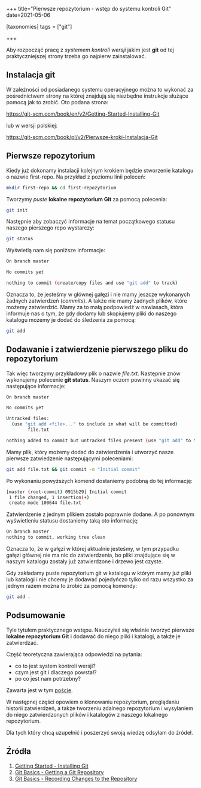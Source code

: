 +++
title="Pierwsze repozytorium  - wstęp do systemu kontroli Git"
date=2021-05-06

[taxonomies]
tags = ["git"]

+++

Aby rozpocząć pracę z *systemem kontroli wersji* jakim jest **git** od tej praktyczniejszej strony trzeba go najpierw zainstalować. 

## Instalacja git

W zależności od posiadanego systemu operacyjnego można to wykonać za pośrednictwem strony na której znajdują się niezbędne instrukcje służące pomocą jak to zrobić. Oto podana strona:

https://git-scm.com/book/en/v2/Getting-Started-Installing-Git

lub w wersji polskiej:

https://git-scm.com/book/pl/v2/Pierwsze-kroki-Instalacja-Git

## Pierwsze repozytorium

Kiedy już dokonamy instalacji kolejnym krokiem będzie stworzenie katalogu o nazwie first-repo. Na przykład z poziomu linii poleceń:
```bash
mkdir first-repo && cd first-repozytorium
```

Tworzymy *puste* **lokalne repozytorium Git** za pomocą polecenia:
```bash
git init
```

Następnie aby zobaczyć informacje na temat początkowego statusu naszego pierszego repo wystarczy:
```bash
git status
```

Wyświetlą nam się poniższe informacje:
```bash
On branch master

No commits yet

nothing to commit (create/copy files and use "git add" to track)
```

Oznacza to, że jesteśmy w głównej gałęzi i nie mamy jeszcze wykonanych żadnych zatwierdzeń (*commits*). A także nie mamy żadnych plików, które możemy zatwierdzić. Mamy za to małą podpowiedź w nawiasach, która informuje nas o tym, że gdy dodamy lub skopiujemy pliki do naszego katalogu możemy je dodać do śledzenia za pomocą:
```bash
git add 
```

## Dodawanie i zatwierdzenie pierwszego pliku do repozytorium

Tak więc tworzymy przykładowy plik o nazwie *file.txt*. Następnie znów wykonujemy polecenie **git status**. Naszym oczom powinny ukazać się następujące informacje:
```bash
On branch master

No commits yet

Untracked files:
  (use "git add <file>..." to include in what will be committed)
        file.txt

nothing added to commit but untracked files present (use "git add" to track)
```

Mamy plik, który możemy dodać do zatwierdzenia i utworzyć nasze pierwsze zatwiedzenie następującymi poleceniami:
```bash
git add file.txt && git commit -m "Initial commit"
```

Po wykonaniu powyższych komend dostaniemy podobną do tej informację:
```bash
[master (root-commit) 0915b29] Initial commit
 1 file changed, 1 insertion(+)
 create mode 100644 file.txt
```

Zatwierdzenie z jednym plikiem zostało poprawnie dodane. A po ponownym wyświetleniu statusu dostaniemy taką oto informację:
```bash
On branch master
nothing to commit, working tree clean
```

Oznacza to, że w gałęzi w której aktualnie jesteśmy, w tym przypadku gałęzi głównej nie ma nic do zatwierdzenia, bo pliki znajdujące się w naszym katalogu zostały już zatwierdzone i drzewo jest czyste.

Gdy zakładamy puste repozytorium git w katalogu w którym mamy już pliki lub katalogi i nie chcemy je dodawać pojedyńczo tylko od razu wszystko za jednym razem można to zrobić za pomocą komendy:
```bash
git add .
```

## Podsumowanie
Tyle tytułem praktycznego wstępu. Nauczyłeś się właśnie tworzyć pierwsze **lokalne repozytorium Git** i dodawać do niego pliki i katalogi, a także je zatwierdzać.  

Część teoretyczna zawierająca odpowiedzi na pytania:
- co to jest system kontroli wersji?
- czym jest git i dlaczego powstał?
- po co jest nam potrzebny?

Zawarta jest w tym [poście]().

W następnej części opowiem o klonowaniu repozytorium, preglądaniu historii zatwierdzeń, a także tworzeniu zdalnego repozytorium i wysyłaniem do niego zatwierdzonych plików i katalogów z naszego lokalnego repozytorium. 

Dla tych który chcą uzupełnić i poszerzyć swoją wiedzę odsyłam do źródeł.

## Źródła

1. [Getting Started - Installing Git](http://git-scm.com/book/en/v2/Getting-Started-Installing-Git)
2. [Git Basics - Getting a Git Repository](http://git-scm.com/book/en/v2/Git-Basics-Getting-a-Git-Repository)
3. [Git Basics - Recording Changes to the Repository](http://git-scm.com/book/en/v2/Git-Basics-Recording-Changes-to-the-Repository)
